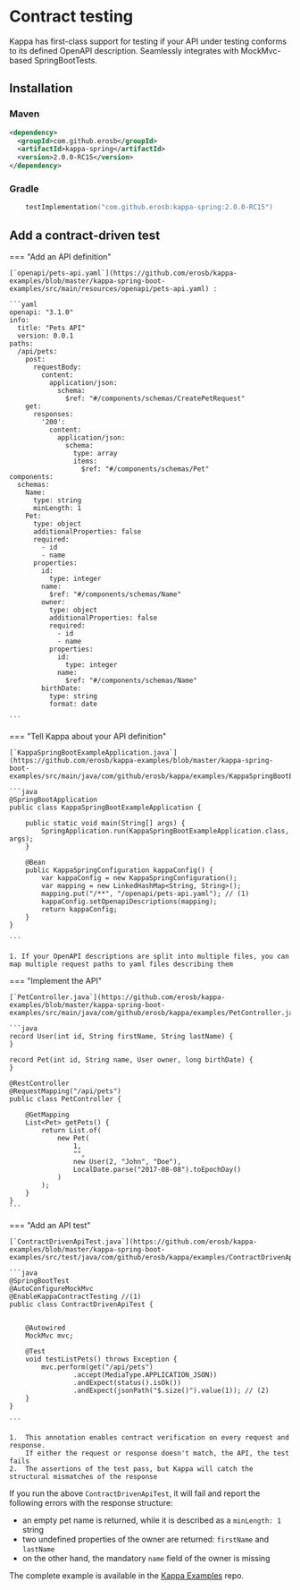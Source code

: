 # Contract testing


Kappa has first-class support for testing if your API under testing conforms to its defined OpenAPI description. Seamlessly integrates with MockMvc-based SpringBootTests.

## Installation

### Maven

```xml
<dependency>
  <groupId>com.github.erosb</groupId>
  <artifactId>kappa-spring</artifactId>
  <version>2.0.0-RC15</version>
</dependency>
```

### Gradle

```kotlin
	testImplementation("com.github.erosb:kappa-spring:2.0.0-RC15")
```



## Add a contract-driven test

=== "Add an API definition"

    [`openapi/pets-api.yaml`](https://github.com/erosb/kappa-examples/blob/master/kappa-spring-boot-examples/src/main/resources/openapi/pets-api.yaml) :

    ```yaml
    openapi: "3.1.0"
    info:
      title: "Pets API"
      version: 0.0.1
    paths:
      /api/pets:
        post:
          requestBody:
            content:
              application/json:
                schema:
                  $ref: "#/components/schemas/CreatePetRequest"
        get:
          responses:
            '200':
              content:
                application/json:
                  schema:
                    type: array
                    items:
                      $ref: "#/components/schemas/Pet"
    components:
      schemas:
        Name:
          type: string
          minLength: 1
        Pet:
          type: object
          additionalProperties: false
          required:
            - id
            - name
          properties:
            id:
              type: integer
            name:
              $ref: "#/components/schemas/Name"
            owner:
              type: object
              additionalProperties: false
              required:
                - id
                - name
              properties:
                id:
                  type: integer
                name:
                  $ref: "#/components/schemas/Name"
            birthDate:
              type: string
              format: date

    ```
=== "Tell Kappa about your API definition"

    [`KappaSpringBootExampleApplication.java`](https://github.com/erosb/kappa-examples/blob/master/kappa-spring-boot-examples/src/main/java/com/github/erosb/kappa/examples/KappaSpringBootExampleApplication.java):

    ```java
    @SpringBootApplication
    public class KappaSpringBootExampleApplication {

    	public static void main(String[] args) {
    		SpringApplication.run(KappaSpringBootExampleApplication.class, args);
    	}

    	@Bean
    	public KappaSpringConfiguration kappaConfig() {
    		var kappaConfig = new KappaSpringConfiguration();
    		var mapping = new LinkedHashMap<String, String>();
    		mapping.put("/**", "/openapi/pets-api.yaml"); // (1)
    		kappaConfig.setOpenapiDescriptions(mapping);
    		return kappaConfig;
    	}
    }

    ```

    1. If your OpenAPI descriptions are split into multiple files, you can map multiple request paths to yaml files describing them

=== "Implement the API"

    [`PetController.java`](https://github.com/erosb/kappa-examples/blob/master/kappa-spring-boot-examples/src/main/java/com/github/erosb/kappa/examples/PetController.java):

    ```java
    record User(int id, String firstName, String lastName) {
    }

    record Pet(int id, String name, User owner, long birthDate) {
    }

    @RestController
    @RequestMapping("/api/pets")
    public class PetController {

        @GetMapping
        List<Pet> getPets() {
            return List.of(
                new Pet(
                    1,
                    "",
                    new User(2, "John", "Doe"),
                    LocalDate.parse("2017-08-08").toEpochDay()
                )
            );
        }
    }
    ```

=== "Add an API test"

    [`ContractDrivenApiTest.java`](https://github.com/erosb/kappa-examples/blob/master/kappa-spring-boot-examples/src/test/java/com/github/erosb/kappa/examples/ContractDrivenApiTest.java):

    ```java
    @SpringBootTest
    @AutoConfigureMockMvc
    @EnableKappaContractTesting //(1)
    public class ContractDrivenApiTest {


        @Autowired
        MockMvc mvc;

        @Test
        void testListPets() throws Exception {
            mvc.perform(get("/api/pets")
                    .accept(MediaType.APPLICATION_JSON))
                    .andExpect(status().isOk())
                    .andExpect(jsonPath("$.size()").value(1)); // (2)
        }
    }

    ```

    1.  This annotation enables contract verification on every request and response.
        If either the request or response doesn't match, the API, the test fails
    2.  The assertions of the test pass, but Kappa will catch the structural mismatches of the response



If you run the above `ContractDrivenApiTest`, it will fail and report the following errors with the response structure:

 * an empty pet name is returned, while it is described as a `minLength: 1` string
 * two undefined properties of the owner are returned: `firstName` and `lastName`
 * on the other hand, the mandatory `name` field of the owner is missing


The complete example is available in the [Kappa Examples](https://github.com/erosb/kappa-examples/tree/master/kappa-spring-boot-examples) repo.
